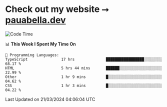 # Check out my website ⭢ [pauabella.dev](https://pauabella.dev)

<!--START_SECTION:waka-->
![Code Time](http://img.shields.io/badge/Code%20Time-3%2C125%20hrs-blue)

📊 **This Week I Spent My Time On** 

```text
💬 Programming Languages: 
TypeScript               17 hrs              █████████████████░░░░░░░░   68.17 % 
HTML                     5 hrs 44 mins       ██████░░░░░░░░░░░░░░░░░░░   22.99 % 
Other                    1 hr 9 mins         █░░░░░░░░░░░░░░░░░░░░░░░░   04.62 % 
CSS                      1 hr 3 mins         █░░░░░░░░░░░░░░░░░░░░░░░░   04.22 % 
```


 Last Updated on 21/03/2024 04:06:04 UTC
<!--END_SECTION:waka-->
